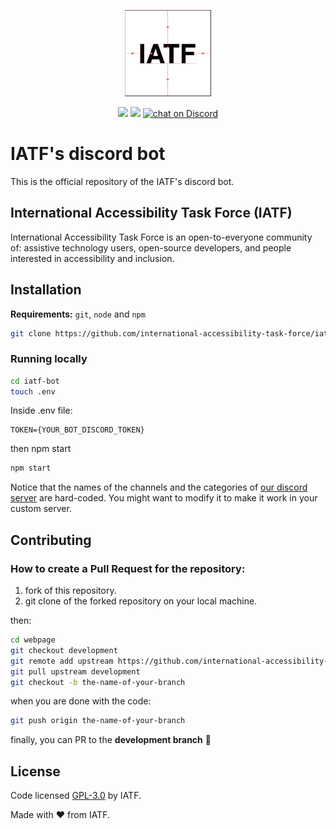 <p align="center">
    <img src="https://github.com/international-accessibility-task-force/iatf-bot/blob/master/assets/images/logo-center-rules-black-and-white.png"
        height="138">
</p>
<p align="center">
    <a href="https://github.com/international-accessibility-task-force/iatf-bot/graphs/contributors" alt="Contributors">
        <img src="https://img.shields.io/github/contributors/international-accessibility-task-force/iatf-bot" /></a>
    <a href="https://github.com/international-accessibility-task-force/iatf-bot/pulse" alt="Activity">
        <img src="https://img.shields.io/github/commit-activity/m/international-accessibility-task-force/iatf-bot" /></a>
    <a href="https://discord.gg/D8brSJSpaZ">
        <img src="https://img.shields.io/discord/1014599739230130267?logo=discord"
            alt="chat on Discord"></a>
</p>

# IATF's discord bot

This is the official repository of the IATF's discord bot.

## International Accessibility Task Force (IATF)

International Accessibility Task Force is an open-to-everyone community of: assistive technology users, open-source developers, and people interested in accessibility and inclusion.

## Installation

**Requirements:** `git`, `node` and `npm`

```sh
git clone https://github.com/international-accessibility-task-force/iatf-bot.git
```

### Running locally

```sh
cd iatf-bot
touch .env
```

Inside .env file:
```
TOKEN={YOUR_BOT_DISCORD_TOKEN}
```

then npm start
```sh
npm start
```

Notice that the names of the channels and the categories of [our discord server](https://discord.gg/D8brSJSpaZ) are hard-coded. You might want to modify it to make it work in your custom server.

## Contributing

### How to create a Pull Request for the repository:

1. fork of this repository.
1. git clone of the forked repository on your local machine.

then:
```sh
cd webpage
git checkout development
git remote add upstream https://github.com/international-accessibility-task-force/iatf-bot.git
git pull upstream development
git checkout -b the-name-of-your-branch
```

when you are done with the code:

```sh
git push origin the-name-of-your-branch
```

finally, you can PR to the **development branch** 🎉


## License
Code licensed [GPL-3.0](https://choosealicense.com/licenses/gpl-3.0/) by IATF.

Made with ❤️ from IATF.
